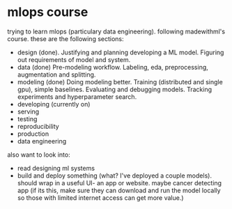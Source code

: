 # mlops course

trying to learn mlops (particulary data engineering). following madewithml's course. these are the following sections:

- design (done). Justifying and planning developing a ML model. Figuring out requirements of model and system.
- data (done) Pre-modeling workflow. Labeling, eda, preprocessing, augmentation and splitting.
- modeling (done) Doing modeling better. Training (distributed and single gpu), simple baselines. Evaluating and debugging models. Tracking experiments and hyperparameter search.
- developing (currently on)
- serving
- testing
- reproducibility
- production
- data engineering

also want to look into:
 - read designing ml systems
 - build and deploy something (what? I've deployed a couple models). should wrap in a useful UI- an app or website. maybe cancer detecting app (if its this, make sure they can download and run the model locally so those with limited internet access can get more value.)

